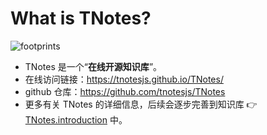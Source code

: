 # What is TNotes?

![footprints](https://tnotesjs.github.io/TNotes.introduction/logo.png)

- TNotes 是一个“**在线开源知识库**”。
- 在线访问链接：https://tnotesjs.github.io/TNotes/
- github 仓库：https://github.com/tnotesjs/TNotes
- 更多有关 TNotes 的详细信息，后续会逐步完善到知识库 👉 [TNotes.introduction](https://tnotesjs.github.io/TNotes.introduction) 中。

